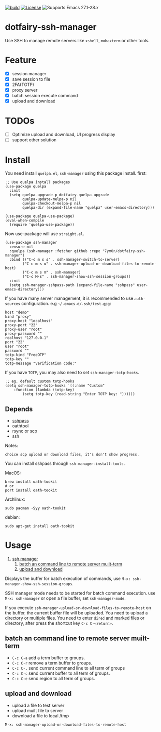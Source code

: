 [![build](https://github.com/7ym0n/dotfairy-ssh-manager/actions/workflows/build.yml/badge.svg)](https://github.com/7ym0n/dotfairy-ssh-manager/actions/workflows/build.yml)
[![License](http://img.shields.io/:license-GPL3-blue.svg)](LICENSE)
![Supports Emacs 27.1-28.x](https://img.shields.io/badge/Supports-Emacs_27.1_--_28.x-blueviolet.svg?style=flat-square&logo=GNU%20Emacs&logoColor=white)

# dotfairy-ssh-manager
Use SSH to manage remote servers like `xshell`, `mobaxterm` or other tools.

# Feature

- [x] session manager
- [x] save session to file
- [x] 2FA(TOTP)
- [x] proxy server
- [x] batch session execute command
- [x] upload and download

# TODOs
- [ ] Optimize upload and download, UI progress display
- [ ] support other solution

# Install
You need install `quelpa.el`, `ssh-manager` using this package install. first:
```elisp
;; Use quelpa install packages
(use-package quelpa
  :init
  (setq quelpa-upgrade-p dotfairy-quelpa-upgrade
        quelpa-update-melpa-p nil
        quelpa-checkout-melpa-p nil
        quelpa-dir (expand-file-name "quelpa" user-emacs-directory)))

(use-package quelpa-use-package)
(eval-when-compile
  (require 'quelpa-use-package))
```
Now use-package will use `straight.el`.
```elisp
(use-package ssh-manager
  :ensure nil
  :quelpa (ssh-manager :fetcher github :repo "7ym0n/dotfairy-ssh-manager")
  :bind (("C-c m s s" . ssh-manager-switch-to-server)
        ("C-c m s u" . ssh-manager-upload-or-download-files-to-remote-host)
        ("C-c m s m" . ssh-manager)
        ("C-c M-s" . ssh-manager-show-ssh-session-groups))
  :init
  (setq ssh-manager-sshpass-path (expand-file-name "sshpass" user-emacs-directory)))

```
If you have many server management, it is recommended to use `auth-sources` configuration.
e.g `~/.emacs.d/.ssh/test.gpg`:
```elisp
host "demo"
kind "proxy"
proxy-host "localhost"
proxy-port "22"
proxy-user "root"
proxy-password ""
realhost "127.0.0.1"
port "22"
user "root"
password ""
totp-kind "FreeOTP"
totp-key ""
totp-message "verification code:"
```
If you have `TOTP`, you may also need to set `ssh-manager-totp-hooks`.
```elisp
;; eg. default custom totp-hooks
(setq ssh-manager-totp-hooks '((:name "Custom"
    :function (lambda (totp-key)
        (setq totp-key (read-string "Enter TOTP key: "))))))
```
## Depends
- [sshpass](https://github.com/dora38/sshpass.git)
- oathtool
- rsync or scp
- ssh

Notes:

    choice scp upload or download files, it's don't show progress.

You can install sshpass through `ssh-manager-install-tools`.

MacOS:
```
brew install oath-tookit
# or
port install oath-tookit
```

Archlinux:
```
sudo pacman -Syy oath-tookit
```

debian:
```
sudo apt-get install oath-tookit
```

# Usage

1.  [ssh manager](#org3821008)
    1.  [batch an command line to remote server muilt-term](#org9746ee9)
    2.  [upload and download](#org0acc9e7)

Displays the buffer for batch execution of commands, use `M-x: ssh-manager-show-ssh-session-groups`.

SSH manager mode needs to be started for batch command execution. use `M-x: ssh-manager` or  open a file buffer, set `ssh-manager-mode`.

If you execute `ssh-manager-upload-or-download-files-to-remote-host` on the buffer, the current buffer file will be uploaded.
You need to upload a directory or multiple files. You need to enter `dired` and marked files or directory, after press the shortcut key `C-c C-<return>`.


## batch an command line to remote server muilt-term

-   `C-c C-a` add a term buffer to groups.
-   `C-c C-r` remove a term buffer to groups.
-   `C-c C-.` send current command line to all term of groups
-   `C-c C-c` send current buffer to all term of groups.
-   `C-c C-e` send region to all term of groups.


<a id="org0acc9e7"></a>

## upload and download

-   upload a file to test server
-   upload muilt file to server
-   download a file to local /tmp
```
M-x: ssh-manager-upload-or-download-files-to-remote-host
```

<a id="orgdb7d181"></a>
